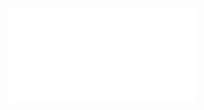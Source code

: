 <object data="复变 Lec2.pdf" type="application/pdf" width="150%" height="800">
    <embed src="复变 Lec2.pdf" type="application/pdf" />
</object>